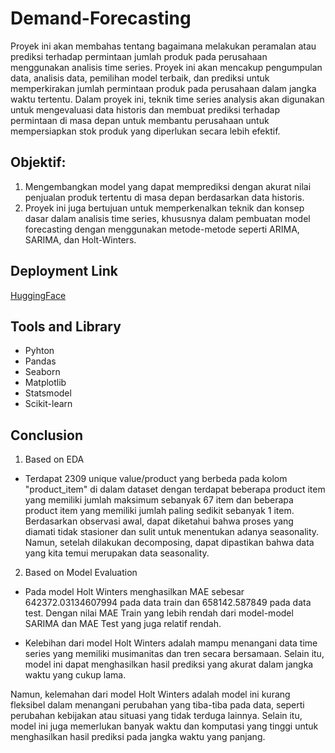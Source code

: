 # Demand-Forecasting

Proyek ini akan membahas tentang bagaimana melakukan peramalan atau prediksi terhadap permintaan jumlah produk pada perusahaan menggunakan analisis time series. Proyek ini akan mencakup pengumpulan data, analisis data, pemilihan model terbaik, dan prediksi untuk memperkirakan jumlah permintaan produk pada perusahaan dalam jangka waktu tertentu. Dalam proyek ini, teknik time series analysis akan digunakan untuk mengevaluasi data historis dan membuat prediksi terhadap permintaan di masa depan untuk membantu perusahaan untuk mempersiapkan stok produk yang diperlukan secara lebih efektif.

## Objektif:

1. Mengembangkan model yang dapat memprediksi dengan akurat nilai penjualan produk tertentu di masa depan berdasarkan data historis.
2. Proyek ini juga bertujuan untuk memperkenalkan teknik dan konsep dasar dalam analisis time series, khususnya dalam pembuatan model forecasting dengan menggunakan metode-metode seperti ARIMA, SARIMA, dan Holt-Winters.

## Deployment Link
[HuggingFace](https://huggingface.co/spaces/bagushakim-id/demand-forecas)

## Tools and Library
- Pyhton
- Pandas
- Seaborn
- Matplotlib
- Statsmodel
- Scikit-learn

## Conclusion
1. Based on EDA

  - Terdapat 2309 unique value/product yang berbeda pada kolom "product_item" di dalam dataset dengan terdapat beberapa product item yang memiliki jumlah maksimum sebanyak 67 item dan beberapa product item yang memiliki jumlah paling sedikit sebanyak 1 item.
Berdasarkan observasi awal, dapat diketahui bahwa proses yang diamati tidak stasioner dan sulit untuk menentukan adanya seasonality. Namun, setelah dilakukan decomposing, dapat dipastikan bahwa data yang kita temui merupakan data seasonality.

2. Based on Model Evaluation

  - Pada model Holt Winters menghasilkan MAE sebesar 642372.03134607994 pada data train dan 658142.587849 pada data test. Dengan nilai MAE Train yang lebih rendah dari model-model SARIMA dan MAE Test yang juga relatif rendah.

  - Kelebihan dari model Holt Winters adalah mampu menangani data time series yang memiliki musimanitas dan tren secara bersamaan. Selain itu, model ini dapat menghasilkan hasil prediksi yang akurat dalam jangka waktu yang cukup lama.

Namun, kelemahan dari model Holt Winters adalah model ini kurang fleksibel dalam menangani perubahan yang tiba-tiba pada data, seperti perubahan kebijakan atau situasi yang tidak terduga lainnya. Selain itu, model ini juga memerlukan banyak waktu dan komputasi yang tinggi untuk menghasilkan hasil prediksi pada jangka waktu yang panjang.
